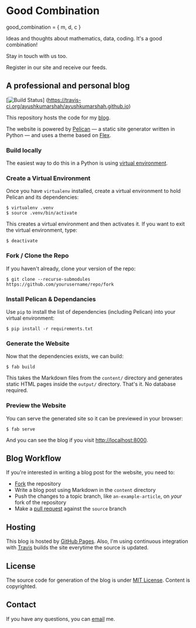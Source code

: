 # Good Combination

good_combination = { m, d, c }

Ideas and thoughts about mathematics, data, coding. It's a good combination!

Stay in touch with us too.

Register in our site and receive our feeds.

## A professional and personal blog
[![Build Status](https://travis-ci.org/ayushkumarshah/ayushkumarshah.github.io.svg?branch=source)]
(https://travis-ci.org/ayushkumarshah/ayushkumarshah.github.io)

This repository hosts the code for my [blog]().

The website is powered by [Pelican](http://getpelican.com/) — a static site generator written in Python — and uses a theme based on [Flex]().

### Build locally

The easiest way to do this in a Python is using [virtual environment](http://docs.python-guide.org/en/latest/dev/virtualenvs/).

### Create a Virtual Environment

Once you have `virtualenv` installed, create a virtual environment to hold Pelican and its dependencies:

```shell
$ virtualenv .venv
$ source .venv/bin/activate
```

This creates a virtual environment and then activates it. If you want to exit the virtual environment, type:

```shell
$ deactivate
```

### Fork / Clone the Repo

If you haven't already, clone your version of the repo:

```shell
$ git clone --recurse-submodules https://github.com/yourusername/repo/fork
```

### Install Pelican & Dependancies

Use `pip` to install the list of dependencies (including Pelican) into your virtual environment:

```shell
$ pip install -r requirements.txt
```

### Generate the Website

Now that the dependencies exists, we can build:

```shell
$ fab build
```

This takes the Markdown files from the `content/` directory and generates static HTML pages inside the `output/` directory. That's it. No database required.

### Preview the Website

You can serve the generated site so it can be previewed in your browser:

```shell
$ fab serve
```

And you can see the blog if you visit [http://localhost:8000](http://localhost:8000).

## Blog Workflow

If you're interested in writing a blog post for the website, you need to:

- [Fork]() the repository
- Write a blog post using Markdown in the `content` directory
- Push the changes to a topic branch, like `an-example-article`, on *your* fork of the repository
- Make a [pull request](https://help.github.com/articles/using-pull-requests/) against the `source` branch

## Hosting

This blog is hosted by [GitHub Pages](https://pages.github.com/). Also, I'm using continuous integration with [Travis](https://travis-ci.org) builds the site everytime the source is updated.

## License

The source code for generation of the blog is under [MIT License](https://github.com/ayushkumarshah/ayushkumarshah.github.io/blob/source/LICENSE.md). Content is copyrighted.

## Contact

If you have any questions, you can [email](mailto:laercio.serra@gmail.com) me.
